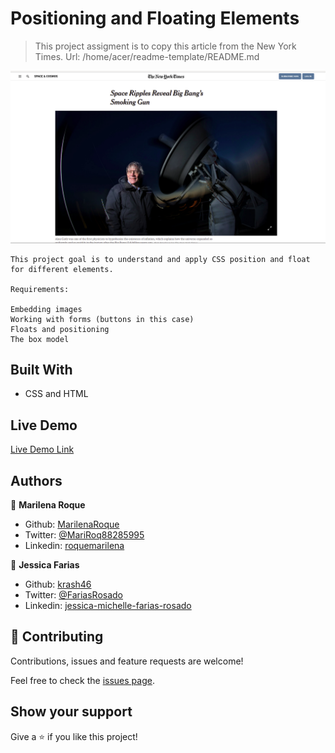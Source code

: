 # Positioning and Floating Elements

> This project assigment is to copy this article from the New York Times.
Url: /home/acer/readme-template/README.md

![screenshot](/assets/images/screenshot.png)

    This project goal is to understand and apply CSS position and float for different elements.

    Requirements:

    Embedding images
    Working with forms (buttons in this case)
    Floats and positioning
    The box model

## Built With

- CSS and HTML

## Live Demo

[Live Demo Link](https://raw.githack.com/MarilenaRoque/NewYorkTimesProject/homePage/index.html)





## Authors

👤 **Marilena Roque**

- Github: [MarilenaRoque](https://github.com/MarilenaRoque)
- Twitter: [@MariRoq88285995](https://twitter.com/MariRoq88285995)
- Linkedin: [roquemarilena](https://www.linkedin.com/in/roquemarilena/)

👤 **Jessica Farias**

- Github: [krash46](https://github.com/krash46)
- Twitter: [@FariasRosado](https://twitter.com/FariasRosado)
- Linkedin: [jessica-michelle-farias-rosado](https://www.linkedin.com/in/jessica-michelle-farias-rosado/)

## 🤝 Contributing

Contributions, issues and feature requests are welcome!

Feel free to check the [issues page](issues/).

## Show your support

Give a ⭐️ if you like this project!

